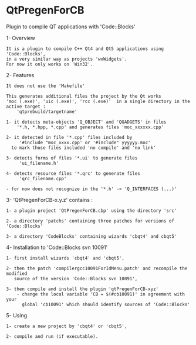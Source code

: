 # QtPregenForCB
Plugin to compile QT applications with 'Code::Blocks'

1- Overview

    It is a plugin to compile C++ Qt4 and Qt5 applications using 'Code::Blocks',
    in a very similar way as projects 'wxWidgets'.
    For now it only works on 'Win32'.

2- Features

    It does not use the 'Makefile'

    This generates additional files the project by the Qt works
	'moc (.exe)', 'uic (.exe)', 'rcc (.exe)'  in a single directory in the
	active target :
        'qtprebuild/targetname'

    1- it detects meta-objects 'Q_OBJECT' and 'QGADGETS' in files
        '*.h, *.hpp, *.cpp' and generates files 'moc_xxxxxx.cpp'

    2- it detected in file '*.cpp' files included by
         '#include "moc_xxxx.cpp' or '#include" yyyyyy.moc'
      to mark those files included 'no compile' and 'no link'

    3- detects forms of files '*.ui' to generate files
         'ui_filename.h'

    4- detects resource files '*.qrc' to generate files
         'qrc_filename.cpp'

    - for now does not recognize in the '*.h' -> 'Q_INTERFACES (...)'


3- 'QtPregenForCB-x.y.z' contains :

	1- a plugin project 'QtPregenForCB.cbp' using the directory 'src'

	2- a directory 'patchs' containing three patches for versions of 'Code::Blocks'

	3- a directory 'CodeBlocks' containing wizards 'cbqt4' and cbqt5'


4- Installation to 'Code::Blocks svn 10091'

    1- first install wizards 'cbqt4' and 'cbqt5',

    2- then the patch 'compilergcc10091ForIdMenu.patch' and recompile the modified
       source of the version 'Code::Blocks svn 10091',

	3- then compile and install the plugin 'qtPregenForCB-xyz'
        - change the local variable 'CB = $(#cb10091)' in agreement with your
          global 'cb10091' which should identify sources of 'Code::Blocks'

5- Using

    1- create a new project by 'cbqt4' or 'cbqt5',

    2- compile and run (if executable).




